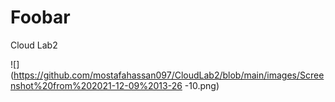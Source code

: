 Foobar
======
Cloud Lab2









![](https://github.com/mostafahassan097/CloudLab2/blob/main/images/Screenshot%20from%202021-12-09%2013-26
-10.png)
